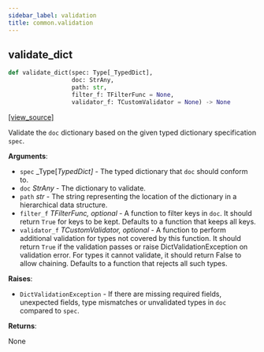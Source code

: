 ```yaml
---
sidebar_label: validation
title: common.validation
---
```


## validate\_dict

```python
def validate_dict(spec: Type[_TypedDict],
                  doc: StrAny,
                  path: str,
                  filter_f: TFilterFunc = None,
                  validator_f: TCustomValidator = None) -> None
```

[[view_source]](https://github.com/dlt-hub/dlt/blob/9857029af018a582dd24da4070562f58bb7e9fc5/dlt/common/validation.py#L28)

Validate the `doc` dictionary based on the given typed dictionary specification `spec`.

**Arguments**:

- `spec` _Type[_TypedDict]_ - The typed dictionary that `doc` should conform to.
- `doc` _StrAny_ - The dictionary to validate.
- `path` _str_ - The string representing the location of the dictionary
  in a hierarchical data structure.
- `filter_f` _TFilterFunc, optional_ - A function to filter keys in `doc`. It should
  return `True` for keys to be kept. Defaults to a function that keeps all keys.
- `validator_f` _TCustomValidator, optional_ - A function to perform additional validation
  for types not covered by this function. It should return `True` if the validation passes
  or raise DictValidationException on validation error. For types it cannot validate, it
  should return False to allow chaining.
  Defaults to a function that rejects all such types.

**Raises**:

- `DictValidationException` - If there are missing required fields, unexpected fields,
  type mismatches or unvalidated types in `doc` compared to `spec`.
  

**Returns**:

  None

